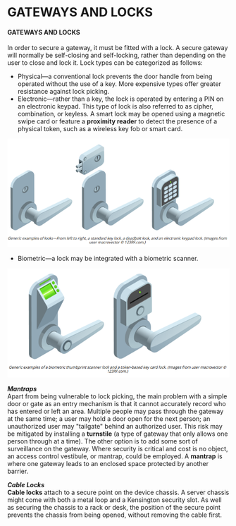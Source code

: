 # GATEWAYS AND LOCKS

#### GATEWAYS AND LOCKS

In order to secure a gateway, it must be fitted with a lock. A secure gateway will normally be self-closing and self-locking, rather than depending on the user to close and lock it. Lock types can be categorized as follows:

-   Physical—a conventional lock prevents the door handle from being operated without the use of a key. More expensive types offer greater resistance against lock picking.
-   Electronic—rather than a key, the lock is operated by entering a PIN on an electronic keypad. This type of lock is also referred to as cipher, combination, or keyless. A smart lock may be opened using a magnetic swipe card or feature a **proximity reader** to detect the presence of a physical token, such as a wireless key fob or smart card.

![](./img/gateway1.png)

-   Biometric—a lock may be integrated with a biometric scanner.

![](./img/gateway2.png)

**_Mantraps_**  
Apart from being vulnerable to lock picking, the main problem with a simple door or gate as an entry mechanism is that it cannot accurately record who has entered or left an area. Multiple people may pass through the gateway at the same time; a user may hold a door open for the next person; an unauthorized user may "tailgate" behind an authorized user. This risk may be mitigated by installing a **turnstile** (a type of gateway that only allows one person through at a time). The other option is to add some sort of surveillance on the gateway. Where security is critical and cost is no object, an access control vestibule, or mantrap, could be employed. A **mantrap** is where one gateway leads to an enclosed space protected by another barrier.

**_Cable Locks_**  
**Cable locks** attach to a secure point on the device chassis. A server chassis might come with both a metal loop and a Kensington security slot. As well as securing the chassis to a rack or desk, the position of the secure point prevents the chassis from being opened, without removing the cable first.